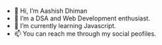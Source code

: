 - 👋 Hi, I’m Aashish Dhiman
- 👀 I’m a DSA and Web Development enthusiast.
- 🌱 I’m currently learning Javascript.
- 📫 You can reach me through my social peofiles.

<!---
aashish-dhiman/aashish-dhiman is a ✨ special ✨ repository because its `README.md` (this file) appears on your GitHub profile.
You can click the Preview link to take a look at your changes.
--->
